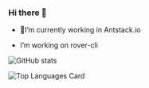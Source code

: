 ### Hi there 👋



- 🔭I’m currently working in Antstack.io 

-  I’m working on rover-cli


![GitHub stats](https://github-readme-stats.vercel.app/api?username=DheerajGBhatt&show_icons=true&theme=dark)

![Top Languages Card](https://github-readme-stats.vercel.app/api/top-langs/?username=DheerajGBhatt)

